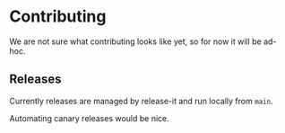 # Contributing

We are not sure what contributing looks like yet, so for now it will be ad-hoc.


## Releases

Currently releases are managed by release-it and run locally from `main`.

Automating canary releases would be nice.
